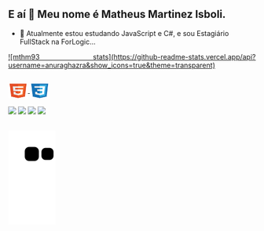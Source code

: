 ## E aí 👋 Meu nome é Matheus Martinez Isboli.

- 🌱 Atualmente estou estudando JavaScript e C#, e sou Estagiário FullStack na ForLogic...

<div align="justify">
  <a href="https://github.com/mthm93">
  ![mthm93 stats](https://github-readme-stats.vercel.app/api?username=anuraghazra&show_icons=true&theme=transparent)
  <!-- <img height="180em" src="https://github-readme-stats.vercel.app/api/top-langs/?username=mthm93&layout=compact&langs_count=7&theme=dark"/> -->
</div>

  ##
  
<div style="display: inline_block">
  <img align="center" alt="Rafa-HTML" height="30" width="40" src="https://raw.githubusercontent.com/devicons/devicon/master/icons/html5/html5-original.svg">
  <img align="center" alt="Rafa-CSS" height="30" width="40" src="https://raw.githubusercontent.com/devicons/devicon/master/icons/css3/css3-original.svg">
</div>
<br>
<div> 
  <a href="https://instagram.com/matisboli" target="_blank"><img src="https://img.shields.io/badge/-Instagram-%23E4405F?style=for-the-badge&logo=instagram&logoColor=white" target="_blank"></a>
 	<a href="https://www.twitch.tv/khujaz" target="_blank"><img src="https://img.shields.io/badge/Twitch-9146FF?style=for-the-badge&logo=twitch&logoColor=white" target="_blank"></a>
  <a href = "mailto:matisboli@gmail.com"><img src="https://img.shields.io/badge/-Gmail-%23333?style=for-the-badge&logo=gmail&logoColor=white" target="_blank"></a>
  <a href="https://www.linkedin.com/in/mathmartinez" target="_blank"><img src="https://img.shields.io/badge/-LinkedIn-%230077B5?style=for-the-badge&logo=linkedin&logoColor=white" target="_blank"></a> 
 
  ##
  
  ![Snake animation](https://github.com/mthm93/mthm93/blob/output/github-contribution-grid-snake.svg)
 
</div>
